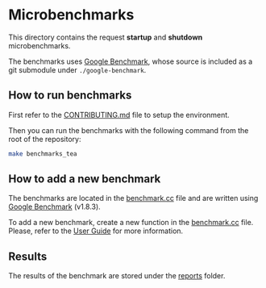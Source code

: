 # Microbenchmarks

This directory contains the request **startup** and **shutdown** microbenchmarks.

The benchmarks uses [Google Benchmark](https://github.com/google/benchmark), whose source is included as a git submodule under `./google-benchmark`.

## How to run benchmarks

First refer to the [CONTRIBUTING.md](../../CONTRIBUTING.md) file to setup the environment.

Then you can run the benchmarks with the following command from the root of the repository:

```bash
make benchmarks_tea
```

## How to add a new benchmark

The benchmarks are located in the [benchmark.cc](./benchmark.cc) file and are written using [Google Benchmark](https://github.com/google/benchmark) (v1.8.3).

To add a new benchmark, create a new function in the [benchmark.cc](./benchmark.cc) file. Please, refer to the [User Guide](https://github.com/google/benchmark/blob/main/docs/user_guide.md) for more information.

## Results

The results of the benchmark are stored under the [reports](./reports) folder.
